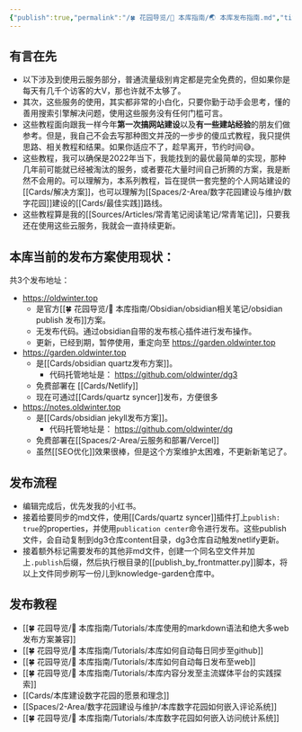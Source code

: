 ```yaml
---
{"publish":true,"permalink":"/🍀 花园导览/🧰 本库指南/🌏 本库发布指南.md","title":"🌏 本库发布指南","created":"2022-08-21","modified":"2025-07-10","published":"2025-07-15T19:50:21.032+08:00","cssclasses":""}
---
```



## 有言在先

- 以下涉及到使用云服务部分，普通流量级别肯定都是完全免费的，但如果你是每天有几千个访客的大V，那也许就不太够了。
- 其次，这些服务的使用，其实都非常的小白化，只要你勤于动手会思考，懂的善用搜索引擎解决问题，使用这些服务没有任何门槛可言。
- 这些教程面向跟我一样今年**第一次搞网站建设**以及**有一些建站经验**的朋友们做参考。但是，我自己不会去写那种图文并茂的一步步的傻瓜式教程，我只提供思路、相关教程和结果。如果你适应不了，趁早离开，节约时间😅。
- 这些教程，我可以确保是2022年当下，我能找到的最优最简单的实现，那种几年前可能就已经被淘汰的服务，或者要花大量时间自己折腾的方案，我是断然不会用的。可以理解为，本系列教程，旨在提供一套完整的个人网站建设的[[Cards/解决方案]]，也可以理解为[[Spaces/2-Area/数字花园建设与维护/数字花园]]建设的[[Cards/最佳实践]]路线。
- 这些教程算是我的[[Sources/Articles/常青笔记阅读笔记/常青笔记]]，只要我还在使用这些云服务，我就会一直持续更新。

## 本库当前的发布方案使用现状：

共3个发布地址：

- https://oldwinter.top
	- 是官方[[🍀 花园导览/🧰 本库指南/Obsidian/obsidian相关笔记/obsidian publish 发布]]方案。
	- 无发布代码。通过obsidian自带的发布核心插件进行发布操作。
	- 更新，已经到期，暂停使用，重定向至 https://garden.oldwinter.top
- https://garden.oldwinter.top
	- 是[[Cards/obsidian quartz发布方案]]。
		- 代码托管地址是： https://github.com/oldwinter/dg3
	- 免费部署在 [[Cards/Netlify]]
	- 现在可通过[[Cards/quartz syncer]]发布，方便很多
- https://notes.oldwinter.top
	- 是[[Cards/obsidian jekyll发布方案]]。
		- 代码托管地址是： https://github.com/oldwinter/dg
	- 免费部署在[[Spaces/2-Area/云服务和部署/Vercel]]
	- 虽然[[SEO优化]]效果很棒，但是这个方案维护太困难，不更新新笔记了。
## 发布流程

- 编辑完成后，优先发我的小红书。
- 接着给要同步的md文件，使用[[Cards/quartz syncer]]插件打上`publish: true`的properties，并使用`publication center`命令进行发布。这些publish文件，会自动复制到dg3仓库content目录，dg3仓库自动触发netlify更新。
- 接着额外标记需要发布的其他非md文件，创建一个同名空文件并加上`.publish`后缀，然后执行根目录的[[publish_by_frontmatter.py]]脚本，将以上文件同步刷写一份儿到knowledge-garden仓库中。

## 发布教程

- [[🍀 花园导览/🧰 本库指南/Tutorials/本库使用的markdown语法和绝大多web发布方案兼容]]
- [[🍀 花园导览/🧰 本库指南/Tutorials/本库如何自动每日同步至github]]
- [[🍀 花园导览/🧰 本库指南/Tutorials/本库如何自动每日发布至web]]
- [[🍀 花园导览/🧰 本库指南/Tutorials/本库内容分发至主流媒体平台的实践探索]]
- [[Cards/本库建设数字花园的愿景和理念]]
- [[Spaces/2-Area/数字花园建设与维护/本库数字花园如何嵌入评论系统]]
- [[🍀 花园导览/🧰 本库指南/Tutorials/本库数字花园如何嵌入访问统计系统]]
